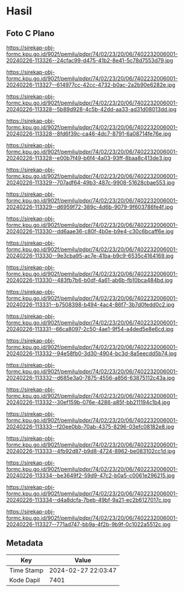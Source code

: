 # Hasil

## Foto C Plano

https://sirekap-obj-formc.kpu.go.id/902f/pemilu/pdpr/74/02/23/20/06/7402232006001-20240226-113326--24cfac99-d475-41b2-8e41-5c78d7553d79.jpg

https://sirekap-obj-formc.kpu.go.id/902f/pemilu/pdpr/74/02/23/20/06/7402232006001-20240226-113327--614977cc-42cc-4732-b0ac-2a2b90e6282e.jpg

https://sirekap-obj-formc.kpu.go.id/902f/pemilu/pdpr/74/02/23/20/06/7402232006001-20240226-113328--5b89d928-4c5b-42dd-aa33-ad31d08013dd.jpg

https://sirekap-obj-formc.kpu.go.id/902f/pemilu/pdpr/74/02/23/20/06/7402232006001-20240226-113328--8fd6f39c-ca46-4dc7-8791-6a08714fe76e.jpg

https://sirekap-obj-formc.kpu.go.id/902f/pemilu/pdpr/74/02/23/20/06/7402232006001-20240226-113328--e00b7f49-b6f4-4a03-93ff-8baa8c413de3.jpg

https://sirekap-obj-formc.kpu.go.id/902f/pemilu/pdpr/74/02/23/20/06/7402232006001-20240226-113329--707adf64-49b3-487c-9908-51628cbae553.jpg

https://sirekap-obj-formc.kpu.go.id/902f/pemilu/pdpr/74/02/23/20/06/7402232006001-20240226-113329--d6959f72-389c-4d6b-9079-9f603786fe4f.jpg

https://sirekap-obj-formc.kpu.go.id/902f/pemilu/pdpr/74/02/23/20/06/7402232006001-20240226-113330--dd6aae36-c80f-4b0e-b9e4-c30c6bcaff6e.jpg

https://sirekap-obj-formc.kpu.go.id/902f/pemilu/pdpr/74/02/23/20/06/7402232006001-20240226-113330--9e3cba95-ac7e-41ba-b9c9-6535c4164169.jpg

https://sirekap-obj-formc.kpu.go.id/902f/pemilu/pdpr/74/02/23/20/06/7402232006001-20240226-113330--483fb7b6-b0df-4a61-ab6b-fb10bca484bd.jpg

https://sirekap-obj-formc.kpu.go.id/902f/pemilu/pdpr/74/02/23/20/06/7402232006001-20240226-113331--b7508398-b494-4ac4-86f7-3b7d0fedd0c2.jpg

https://sirekap-obj-formc.kpu.go.id/902f/pemilu/pdpr/74/02/23/20/06/7402232006001-20240226-113331--66ca8097-2c50-4ae1-9f54-a4ded5e8e6cd.jpg

https://sirekap-obj-formc.kpu.go.id/902f/pemilu/pdpr/74/02/23/20/06/7402232006001-20240226-113332--94e58fb0-3d30-4904-bc3d-8a5eecdd5b74.jpg

https://sirekap-obj-formc.kpu.go.id/902f/pemilu/pdpr/74/02/23/20/06/7402232006001-20240226-113332--d685e3a0-7875-4556-a856-63875112c43a.jpg

https://sirekap-obj-formc.kpu.go.id/902f/pemilu/pdpr/74/02/23/20/06/7402232006001-20240226-113332--30ef159b-076e-4286-a85f-bb211194c1b4.jpg

https://sirekap-obj-formc.kpu.go.id/902f/pemilu/pdpr/74/02/23/20/06/7402232006001-20240226-113333--f20ee0bb-70ab-4375-8296-03efc08182e8.jpg

https://sirekap-obj-formc.kpu.go.id/902f/pemilu/pdpr/74/02/23/20/06/7402232006001-20240226-113333--4fb92d87-b9d8-4724-8962-be083102cc1d.jpg

https://sirekap-obj-formc.kpu.go.id/902f/pemilu/pdpr/74/02/23/20/06/7402232006001-20240226-113334--be3649f2-59d9-47c2-b0a5-c0061e296215.jpg

https://sirekap-obj-formc.kpu.go.id/902f/pemilu/pdpr/74/02/23/20/06/7402232006001-20240226-113334--d4a8dcfa-7beb-49bf-9a21-ec2b6127017c.jpg

https://sirekap-obj-formc.kpu.go.id/902f/pemilu/pdpr/74/02/23/20/06/7402232006001-20240226-113327--771ad747-bb9a-4f2b-9b9f-0c1022a5512c.jpg


## Metadata

| Key        | Value               |
| ---------- | ------------------- |
| Time Stamp | 2024-02-27 22:03:47 |
| Kode Dapil | 7401                |



